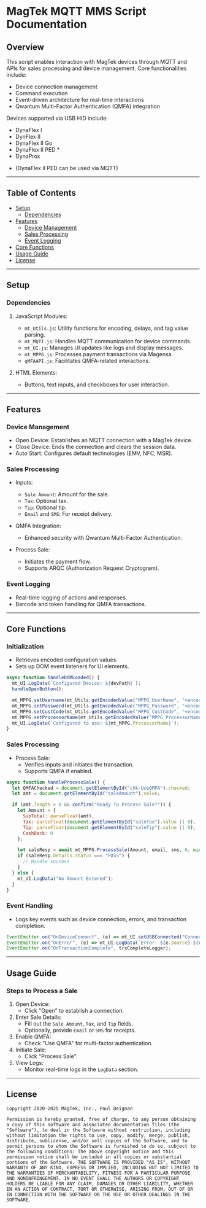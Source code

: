 # MagTek MQTT MMS Script Documentation

## Overview

This script enables interaction with MagTek devices through MQTT and APIs for sales processing and device management. Core functionalities include:

- Device connection management
- Command execution
- Event-driven architecture for real-time interactions
- Qwantum Multi-Factor Authentication (QMFA) integration

Devices supported via USB HID include:
- DynaFlex I
- DynFlex II
- DynaFlex II Go
- DynaFlex II PED *
- DynaProx

* (DynaFlex II PED can be used via MQTT)
---

## Table of Contents

- [Setup](#setup)
  - [Dependencies](#dependencies)
- [Features](#features)
  - [Device Management](#device-management)
  - [Sales Processing](#sales-processing)
  - [Event Logging](#event-logging)
- [Core Functions](#core-functions)
- [Usage Guide](#usage-guide)
- [License](#license)

---

## Setup

### Dependencies

1. JavaScript Modules:
   - `mt_Utils.js`: Utility functions for encoding, delays, and tag value parsing.
   - `mt_MQTT.js`: Handles MQTT communication for device commands.
   - `mt_UI.js`: Manages UI updates like logs and display messages.
   - `mt_MPPG.js`: Processes payment transactions via Magensa.
   - `qMFAAPI.js`: Facilitates QMFA-related interactions.

2. HTML Elements:
   - Buttons, text inputs, and checkboxes for user interaction.

---

## Features

### Device Management

- Open Device: Establishes an MQTT connection with a MagTek device.
- Close Device: Ends the connection and clears the session data.
- Auto Start: Configures default technologies (EMV, NFC, MSR).

### Sales Processing

- Inputs:
  - `Sale Amount`: Amount for the sale.
  - `Tax`: Optional tax.
  - `Tip`: Optional tip.
  - `Email` and `SMS`: For receipt delivery.

- QMFA Integration:
  - Enhanced security with Qwantum Multi-Factor Authentication.

- Process Sale:
  - Initiates the payment flow.
  - Supports ARQC (Authorization Request Cryptogram).

### Event Logging

- Real-time logging of actions and responses.
- Barcode and token handling for QMFA transactions.

---

## Core Functions

### Initialization

- Retrieves encoded configuration values.
- Sets up DOM event listeners for UI elements.

```javascript
async function handleDOMLoaded() {
  mt_UI.LogData(`Configured Device: ${devPath}`);
  handleOpenButton();

  mt_MPPG.setUsername(mt_Utils.getEncodedValue("MPPG_UserName", "<encoded>"));
  mt_MPPG.setPassword(mt_Utils.getEncodedValue("MPPG_Password", "<encoded>"));
  mt_MPPG.setCustCode(mt_Utils.getEncodedValue("MPPG_CustCode", "<encoded>"));
  mt_MPPG.setProcessorName(mt_Utils.getEncodedValue("MPPG_ProcessorName", "<encoded>"));
  mt_UI.LogData(`Configured to use: ${mt_MPPG.ProcessorName}`);
}
```

### Sales Processing

- Process Sale:
  - Verifies inputs and initiates the transaction.
  - Supports QMFA if enabled.

```javascript
async function handleProcessSale() {
  let QMFAChecked = document.getElementById("chk-UseQMFA").checked;
  let amt = document.getElementById("saleAmount").value;

  if (amt.length > 0 && confirm("Ready To Process Sale?")) {
    let Amount = {
      SubTotal: parseFloat(amt),
      Tax: parseFloat(document.getElementById("saleTax").value || 0),
      Tip: parseFloat(document.getElementById("saleTip").value || 0),
      CashBack: 0
    };

    let saleResp = await mt_MPPG.ProcessSale(Amount, email, sms, 6, window.mt_device_ARQCData);
    if (saleResp.Details.status === "PASS") {
      // Handle success
    }
  } else {
    mt_UI.LogData("No Amount Entered");
  }
}
```

### Event Handling

- Logs key events such as device connection, errors, and transaction completion.

```javascript
EventEmitter.on("OnDeviceConnect", (e) => mt_UI.setUSBConnected("Connected"));
EventEmitter.on("OnError", (e) => mt_UI.LogData(`Error: ${e.Source} ${e.Data}`));
EventEmitter.on("OnTransactionComplete", trxCompleteLogger);
```

---

## Usage Guide

### Steps to Process a Sale

1. Open Device:
   - Click "Open" to establish a connection.
2. Enter Sale Details:
   - Fill out the `Sale Amount`, `Tax`, and `Tip` fields.
   - Optionally, provide `Email` or `SMS` for receipts.
3. Enable QMFA:
   - Check "Use QMFA" for multi-factor authentication.
4. Initiate Sale:
   - Click "Process Sale".
5. View Logs:
   - Monitor real-time logs in the `LogData` section.

---

## License

```plaintext
Copyright 2020-2025 MagTek, Inc., Paul Deignan

Permission is hereby granted, free of charge, to any person obtaining a copy of this software and associated documentation files (the "Software"), to deal in the Software without restriction, including without limitation the rights to use, copy, modify, merge, publish, distribute, sublicense, and/or sell copies of the Software, and to permit persons to whom the Software is furnished to do so, subject to the following conditions: The above copyright notice and this permission notice shall be included in all copies or substantial portions of the Software. THE SOFTWARE IS PROVIDED "AS IS", WITHOUT WARRANTY OF ANY KIND, EXPRESS OR IMPLIED, INCLUDING BUT NOT LIMITED TO THE WARRANTIES OF MERCHANTABILITY, FITNESS FOR A PARTICULAR PURPOSE AND NONINFRINGEMENT. IN NO EVENT SHALL THE AUTHORS OR COPYRIGHT HOLDERS BE LIABLE FOR ANY CLAIM, DAMAGES OR OTHER LIABILITY, WHETHER IN AN ACTION OF CONTRACT, TORT OR OTHERWISE, ARISING FROM, OUT OF OR IN CONNECTION WITH THE SOFTWARE OR THE USE OR OTHER DEALINGS IN THE SOFTWARE.
```